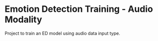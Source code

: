 # Emotion Detection Training - Audio Modality

Project to train an ED model using audio data input type. 


